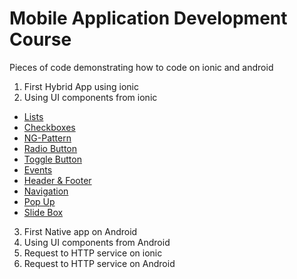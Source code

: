# Mobile Application Development Course
Pieces of code demonstrating how to code on ionic and android
1. First Hybrid App using ionic
2. Using UI components from ionic
  * [Lists](https://github.com/mariaborbones/students_mobile_projects/tree/master/Header%26Footer)
  * [Checkboxes](https://github.com/mariaborbones/students_mobile_projects/tree/master/checkbox)
  * [NG-Pattern](https://github.com/mariaborbones/students_mobile_projects/tree/master/input-ngpattern)
  * [Radio Button](https://github.com/mariaborbones/students_mobile_projects/tree/master/radiobutton)
  * [Toggle Button](https://github.com/mariaborbones/students_mobile_projects/tree/master/togglebutton)
  * [Events](https://github.com/mariaborbones/students_mobile_projects/tree/master/buttonevents)
  * [Header & Footer](https://github.com/mariaborbones/students_mobile_projects/tree/master/Header%26Footer)
  * [Navigation](https://github.com/mariaborbones/students_mobile_projects/tree/master/Navigation)
  * [Pop Up](https://github.com/mariaborbones/students_mobile_projects/tree/master/popup)
  * [Slide Box](https://github.com/mariaborbones/students_mobile_projects/tree/master/slide)
  
3. First Native app on Android
4. Using UI components from Android
5. Request to HTTP service on ionic
6. Request to HTTP service on Android

